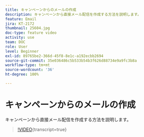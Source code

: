```yaml
---
title: キャンペーンからのメールの作成
description: キャンペーンから直接メール配信を作成する方法を説明します。
feature: Email
jira: KT-2172
thumbnail: 25604.jpg
doc-type: feature video
activity: use
team: DOC
role: User
level: Beginner
exl-id: 89765be2-366d-45f8-8e1c-a192ecbb2694
source-git-commit: 35e036486c5b533b54b3f626d88734e9a9fc3b8a
workflow-type: tm+mt
source-wordcount: '36'
ht-degree: 100%

---
```


# キャンペーンからのメールの作成

キャンペーンから直接メール配信を作成する方法を説明します。

>[!VIDEO](https://video.tv.adobe.com/v/27489?quality=12&learn=on&captions=jpn){transcript=true}
